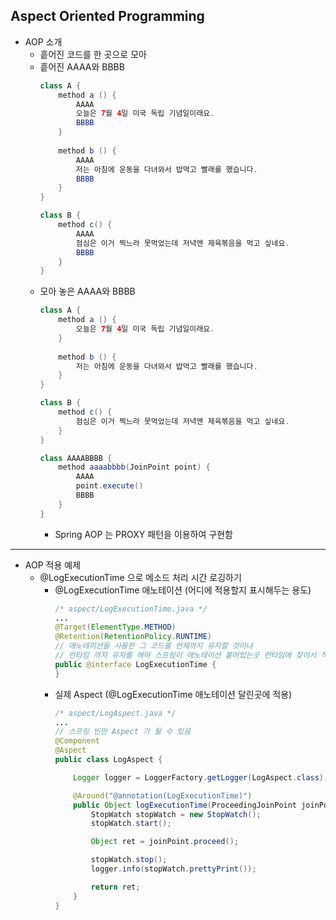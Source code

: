 ## **Aspect Oriented Programming**
  * AOP 소개
    * 흩어진 코드를 한 곳으로 모아
    * 흩어진 AAAA와 BBBB
      ```java
      class A {
          method a () {
              AAAA
              오늘은 7월 4일 미국 독립 기념일이래요.
              BBBB
          }
          
          method b () {
              AAAA
              저는 아침에 운동을 다녀와서 밥먹고 빨래를 했습니다.
              BBBB
          }
      }
      ```
      ```java
      class B {
          method c() {
              AAAA
              점심은 이거 찍느라 못먹었는데 저녁엔 제육볶음을 먹고 싶네요.
              BBBB
          }
      }
      ```
    * 모아 놓은 AAAA와 BBBB
      ```java
      class A {
          method a () {
              오늘은 7월 4일 미국 독립 기념일이래요.
          }
          
          method b () {
              저는 아침에 운동을 다녀와서 밥먹고 빨래를 했습니다.
          }
      }
      ```
      ```java
      class B {
          method c() {
              점심은 이거 찍느라 못먹었는데 저녁엔 제육볶음을 먹고 싶네요.
          }
      }
      ```
      ```java
      class AAAABBBB {
          method aaaabbbb(JoinPoint point) {
              AAAA
              point.execute()
              BBBB
          }
      }
      ```
      * Spring AOP 는 PROXY 패턴을 이용하여 구현함
***
  * AOP 적용 예제
    * @LogExecutionTime 으로 메소드 처리 시간 로깅하기
      * @LogExecutionTime 애노테이션 (어디에 적용할지 표시해두는 용도)
        ```java
        /* aspect/LogExecutionTime.java */
        ...
        @Target(ElementType.METHOD)
        @Retention(RetentionPolicy.RUNTIME)
        // 애노테이션을 사용한 그 코드를 언제까지 유지할 것이냐
        // 런타임 까지 유지를 해야 스프링이 애노테이션 붙어있는곳 런타임에 찾아서 적용해주니까
        public @interface LogExecutionTime {
        }
        ```
      * 실제 Aspect (@LogExecutionTime 애노테이션 달린곳에 적용)
        ```java
        /* aspect/LogAspect.java */
        ...
        // 스프링 빈만 Aspect 가 될 수 있음
        @Component
        @Aspect
        public class LogAspect {

            Logger logger = LoggerFactory.getLogger(LogAspect.class);

            @Around("@annotation(LogExecutionTime)")
            public Object logExecutionTime(ProceedingJoinPoint joinPoint) throws Throwable {
                StopWatch stopWatch = new StopWatch();
                stopWatch.start();

                Object ret = joinPoint.proceed();

                stopWatch.stop();
                logger.info(stopWatch.prettyPrint());

                return ret;
            }
        }
        ```
